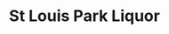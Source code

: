 ---
title: "St Louis Park Liquor"
url: /saint-louis-park/st-louis-park-liquor/
shop: Spirituosen
---